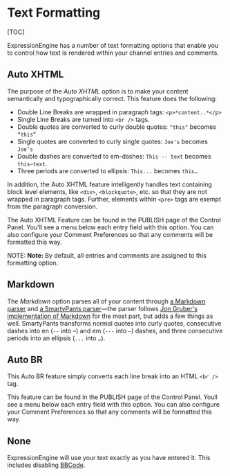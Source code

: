 <!--
    This source file is part of the open source project
    ExpressionEngine User Guide (https://github.com/ExpressionEngine/ExpressionEngine-User-Guide)

    @link      https://expressionengine.com/
    @copyright Copyright (c) 2003-2020, Packet Tide, LLC (https://ellislab.com)
    @license   https://expressionengine.com/license Licensed under Apache License, Version 2.0
-->

# Text Formatting

[TOC]

ExpressionEngine has a number of text formatting options that enable you to control how text is rendered within your channel entries and comments.

## Auto XHTML

The purpose of the _Auto XHTML_ option is to make your content semantically and typographically correct. This feature does the following:

- Double Line Breaks are wrapped in paragraph tags: `<p>*content..*</p>`
- Single Line Breaks are turned into `<br />` tags.
- Double quotes are converted to curly double quotes: `"this"` becomes `“this”`
- Single quotes are converted to curly single quotes: `Joe's` becomes `Joe’s`
- Double dashes are converted to em-dashes: `This -- text` becomes `this—text`.
- Three periods are converted to ellipsis: `This...` becomes `this…`

In addition, the Auto XHTML feature intelligently handles text containing block level elements, like `<div>`, `<blockquote>`, etc. so that they are not wrapped in paragraph tags. Further, elements within `<pre>` tags are exempt from the paragraph conversion.

The Auto XHTML Feature can be found in the PUBLISH page of the Control Panel. You'll see a menu below each entry field with this option. You can also configure your Comment Preferences so that any comments will be formatted this way.

NOTE: **Note:** By default, all entries and comments are assigned to this formatting option.

## Markdown

The _Markdown_ option parses all of your content through [a Markdown parser](http://michelf.ca/projects/php-markdown/extra/) and [a SmartyPants parser](http://michelf.ca/projects/php-smartypants/)—the parser follows [Jon Gruber's implementation of Markdown](http://daringfireball.net/projects/markdown/) for the most part, but adds a few things as well. SmartyPants transforms normal quotes into curly quotes, consecutive dashes into en (`--` into –) and em (`---` into `—`) dashes, and three consecutive periods into an ellipsis (`...` into `…`).

## Auto BR

This Auto BR feature simply converts each line break into an HTML `<br />` tag.

This feature can be found in the PUBLISH page of the Control Panel. Youll see a menu below each entry field with this option. You can also configure your Comment Preferences so that any comments will be formatted this way.

## None

ExpressionEngine will use your text exactly as you have entered it. This includes disabling [BBCode](general/bbcode.md).
